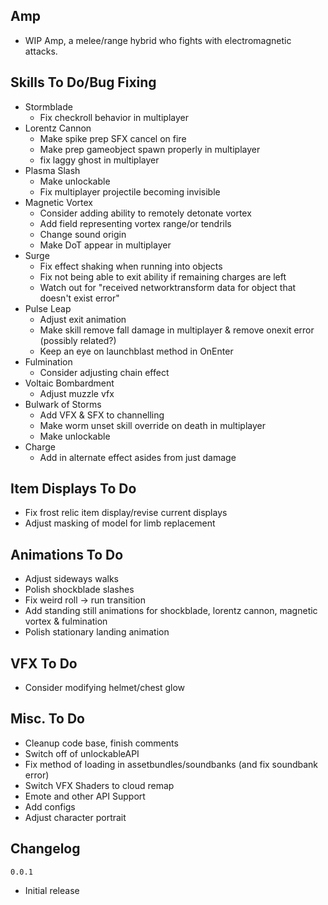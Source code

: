 ## Amp
- WIP Amp, a melee/range hybrid who fights with electromagnetic attacks.
## Skills To Do/Bug Fixing
- Stormblade
  - Fix checkroll behavior in multiplayer
- Lorentz Cannon
  - Make spike prep SFX cancel on fire
  - Make prep gameobject spawn properly in multiplayer
  - fix laggy ghost in multiplayer
- Plasma Slash
  - Make unlockable
  - Fix multiplayer projectile becoming invisible
- Magnetic Vortex
  - Consider adding ability to remotely detonate vortex
  - Add field representing vortex range/or tendrils
  - Change sound origin
  - Make DoT appear in multiplayer
- Surge
  - Fix effect shaking when running into objects
  - Fix not being able to exit ability if remaining charges are left
  - Watch out for "received networktransform data for object that doesn't exist error"
- Pulse Leap
  - Adjust exit animation
  - Make skill remove fall damage in multiplayer & remove onexit error (possibly related?)
  - Keep an eye on launchblast method in OnEnter
- Fulmination
  - Consider adjusting chain effect
- Voltaic Bombardment
  - Adjust muzzle vfx
- Bulwark of Storms
  - Add VFX & SFX to channelling
  - Make worm unset skill override on death in multiplayer
  - Make unlockable
- Charge
  - Add in alternate effect asides from just damage

## Item Displays To Do
- Fix frost relic item display/revise current displays
- Adjust masking of model for limb replacement

## Animations To Do
- Adjust sideways walks
- Polish shockblade slashes
- Fix weird roll -> run transition
- Add standing still animations for shockblade, lorentz cannon, magnetic vortex & fulmination
- Polish stationary landing animation

## VFX To Do
- Consider modifying helmet/chest glow

## Misc. To Do
- Cleanup code base, finish comments
- Switch off of unlockableAPI
- Fix method of loading in assetbundles/soundbanks (and fix soundbank error)
- Switch VFX Shaders to cloud remap
- Emote and other API Support
- Add configs
- Adjust character portrait

## Changelog
`0.0.1`
- Initial release

